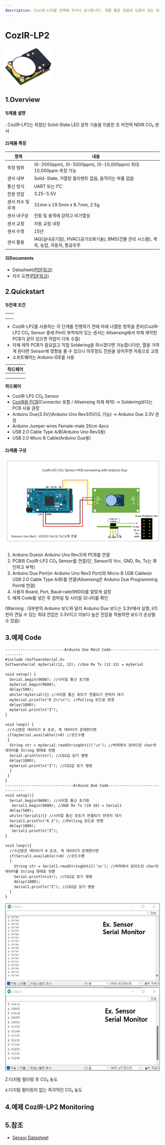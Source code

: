 ```yaml
---
description: CozIR-LP2를 선택해 주셔서 감사합니다. 제품 활용 방법에 도움이 되는 모든 문서를 제공합니다.
---
```


# CozIR-LP2

![CozIR LP2](../../.gitbook/assets/main23.jpg)

## 1.Overview

#### 1)제품 설명

: CozIR-LP2는 최첨단 Solid-State LED 광학 기술을 이용한 초 저전력 NDIR CO₂ 센서

#### 2)제품 특징

| 항목         | 내용                                                          |
| ---------- | ----------------------------------------------------------- |
| 측정 범위      | (0-2000ppm), (0-5000ppm), (0-10,000ppm) 최대 10,000ppm 측정 가능  |
| 센서 내부      | Solid-State, 가열된 필라멘트 없음, 움직이는 부품 없음                        |
| 통신 방식      | UART 또는 I²C                                                 |
| 전원 전압      | 3.25-5.5V                                                   |
| 센서 치수 및 무게 | 31mm x 19.5mm x 8.7mm, 2.5g                                 |
| 센서 내구성     | 진동 및 충격에 강하고 비가열성                                           |
| 센서 교정      | 자동 교정 내장                                                    |
| 센서 수명      | 15년                                                         |
| 센서 활용      | IAQ(실내공기질), HVAC(공기조화기술), BMS(건물 관리 시스템), 계측, 농업, 자동차, 항공우주 |

#### 3)Documents

* Datasheet[(PDF링크)](https://cdn.shopify.com/s/files/1/0019/5952/files/CozIR-LP2\_Data\_Sheet\_Rev\_4.10.pdf)
* 치수 도면[(PDF링크)](https://cdn.shopify.com/s/files/1/0019/5952/files/Mechanical\_Diagram\_-\_CozIR-LP2-CO2Meter.pdf)

## 2.Quickstart

#### 1)전제 조건

|   |   |
| - | - |
|   |   |
|   |   |
|   |   |

* CozIR-LP2를 사용하는 각 단계를 진행하기 전에 아래 나열된 항목을 준비(CozIR-LP2 CO₂ Sensor 중에 Pin이 부착되어 있는 센서는 Allsensing에서 자체 제작한 PCB가 같이 있으면 작업이 더욱 수월)
* 자체 제작 PCB가 필요없고 직접 Soldering을 하시겠다면 가능합니다만, 열을 가하게 된다면 Sensor에 영향을 줄 수 있으니 하루정도 전원을 넣어주면 자동으로 교정
* 소프트웨어는 Arduino IDE를 사용

| 하드웨어 |
| ---- |
|      |
|      |
|      |

**하드웨어**

* CozIR-LP2 CO₂ Sensor
* [CozIR용 PCB](https://www.allsensing.com/product/detail.html?product\_no=1171\&cate\_no=65\&display\_group=1)(Connector 포함 / Allsensing 자체 제작) -> Soldering보다는 PCB 사용 권장
* Arduino Due(3.3V)(Arduino Uno Rev3(5V)도 가능) -> Arduino Due 3.3V 권장
* Arduino Jumper wires Female-male 20cm 4pcs
* USB 2.0 Cable Type A/B(Arduino Uno Rev3용)
* USB 2.0 Micro B Cable(Arduino Due용)

#### 2)제품 구성

![](<../../.gitbook/assets/CozIR LP2 Sensor with connecting arduino due.jpg>)

1. Arduino Due(or Arduino Uno Rev3)와 PCB를 연결
2. PCB와 CozIR-LP2 CO₂ Sensor를 연결(단, Sensor의 Vcc, GND, Rx, Tx는 확인하고 부착)
3. Arduino Due Port(or Arduino Uno Rev3 Port)와 Micro-B USB Cable(or USB 2.0 Cable Type A/B)를 연결(Allsensing은 Arduino Due Programming Port에 연결)
4. 사용자 Board, Port, Baud-rate(9600)를 알맞게 설정
5. 예제 Code를 넣은 후 컴파일 및 시리얼 모니터를 확인

(Warning : 대부분의 Arduino 보드와 달리 Arduino Due 보드는 3.3V에서 실행, I/O핀이 견딜 수 있는 최대 전압은 3.3V이고 이보다 높은 전압을 적용하면 보드가 손상될 수 있음)

## 3.예제 Code

```arduino
---------------------------Arduino Uno Rev3 Code------------------------------
#include <SoftwareSerial.h>
SoftwareSerial mySerial(12, 13); //Uno Rx Tx (12 13) = mySerial

void setup() {
  Serial.begin(9600); //시리얼 통신 초기화
  mySerial.begin(9600); 
  delay(500); 
  while(!mySerial){} //시리얼 통신 포트가 연결되기 전까지 대기
  mySerial.println("K 2\r\n"); //Polling 모드로 변경
  delay(1000);
  mySerial.println("Z");
}                              

void loop() {
 //수신받은 데이터가 0 초과, 즉 데이터가 존재한다면
 if(mySerial.available()>0) //코드수행
 {
  String str = mySerial.readStringUntil('\n'); //버퍼에서 읽어드린 char의 데이터를 String 형태로 반환
  Serial.println(str); //CO2값 읽기 명령
  delay(1000);  
  mySerial.println("Z"); //CO2값 읽기 명령
  }
 }
}
-------------------------------Arduino Due Code--------------------------------
void setup(){
  Serial.begin(9600); //시리얼 통신 초기화
   Serial1.begin(9600); //DUE Rx Tx (19 18) = Serial1
  delay(500); 
  while(!Serial1){} //시리얼 통신 포트가 연결되기 전까지 대기
  Serial1.println("K 2"); //Polling 모드로 변경     
  delay(1000);
   Serial1.println("Z"); 
}

void loop(){
  //수신받은 데이터가 0 초과, 즉 데이터가 존재한다면
  if(Serial1.available()>0) //코드수행
  {
    String str = Serial1.readStringUntil('\n'); //버퍼에서 읽어드린 char의 데이터를 String 형태로 반환
    Serial.println(str); //CO2값 읽기 명령
    delay(1000); 
    Serial1.println("Z"); //CO2값 읽기 명령
  }
}
```

![Arduino Uno Rev3](<../../.gitbook/assets/due ex.jpg>) ![Arduino Due](<../../.gitbook/assets/uno serial monitor.jpg>)

Z:디지털 필터링 후 CO₂ 농도

z:디지털 필터링이 없는 즉각적인 CO₂ 농도

## 4.예제 CozIR-LP2 Monitoring

## 5.참조

* [Sensor Datasheet](https://www.co2meter.com/products/copy-of-cozir-lp-miniature-5-000ppm-co2-sensor)
